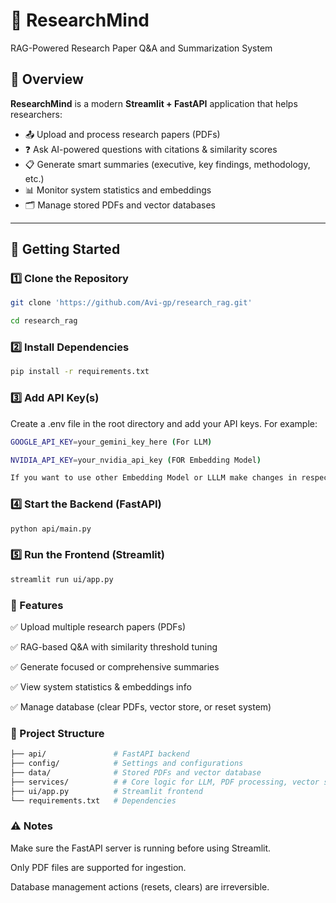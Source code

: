 # 🧠 ResearchMind
RAG-Powered Research Paper Q&A and Summarization System

## 📌 Overview
**ResearchMind** is a modern **Streamlit + FastAPI** application that helps researchers:
- 📤 Upload and process research papers (PDFs)  
- ❓ Ask AI-powered questions with citations & similarity scores  
- 📋 Generate smart summaries (executive, key findings, methodology, etc.)  
- 📊 Monitor system statistics and embeddings  
- 🗂 Manage stored PDFs and vector databases  

---

## 🚀 Getting Started

### 1️⃣ Clone the Repository
```bash
git clone 'https://github.com/Avi-gp/research_rag.git'

cd research_rag
```

### 2️⃣ Install Dependencies
```bash
pip install -r requirements.txt
```

### 3️⃣ Add API Key(s)

Create a .env file in the root directory and add your API keys. For example:
```bash
GOOGLE_API_KEY=your_gemini_key_here (For LLM)

NVIDIA_API_KEY=your_nvidia_api_key (FOR Embedding Model)

If you want to use other Embedding Model or LLLM make changes in respective files

```


### 4️⃣ Start the Backend (FastAPI)
```bash
python api/main.py
```

### 5️⃣ Run the Frontend (Streamlit)
```bash
streamlit run ui/app.py
```

### 🔑 Features

✅ Upload multiple research papers (PDFs)

✅ RAG-based Q&A with similarity threshold tuning

✅ Generate focused or comprehensive summaries

✅ View system statistics & embeddings info

✅ Manage database (clear PDFs, vector store, or reset system)

### 📂 Project Structure
```bash
├── api/               # FastAPI backend
├── config/            # Settings and configurations
├── data/              # Stored PDFs and vector database
├── services/          # # Core logic for LLM, PDF processing, vector store, and RAG pipeline
├── ui/app.py          # Streamlit frontend
└── requirements.txt   # Dependencies
```

### ⚠️ Notes

Make sure the FastAPI server is running before using Streamlit.

Only PDF files are supported for ingestion.

Database management actions (resets, clears) are irreversible.


